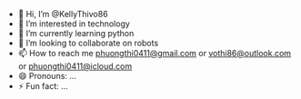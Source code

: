- 👋 Hi, I’m @KellyThivo86
- 👀 I’m interested in technology 
- 🌱 I’m currently learning python 
- 💞️ I’m looking to collaborate on robots 
- 📫 How to reach me phuongthi0411@gmail.com or vothi86@outlook.com or phuongthi0411@icloud.com
- 😄 Pronouns: ...
- ⚡ Fun fact: ...

<!---
KellyThivo86/KellyThivo86 is a ✨ special ✨ repository because its `README.md` (this file) appears on your GitHub profile.
You can click the Preview link to take a look at your changes.
--->
